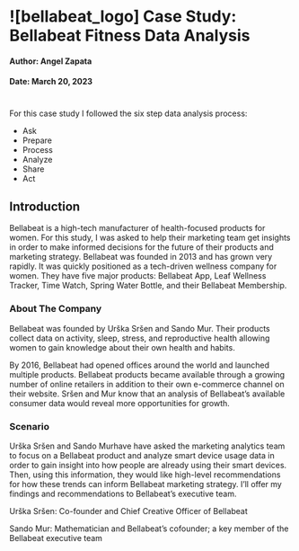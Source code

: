 # ![bellabeat_logo] Case Study: Bellabeat Fitness Data Analysis 
#### Author: Angel Zapata 
#### Date: March 20, 2023
#
For this case study I followed the six step data analysis process:
* Ask
* Prepare
* Process
* Analyze
* Share
* Act

## Introduction
Bellabeat is a high-tech manufacturer of health-focused products for women. For this study, I was asked to help their marketing team get insights in order to make informed decisions for the future of their products and marketing strategy. Bellabeat was founded in 2013 and has grown very rapidly. It was quickly positioned as a tech-driven wellness company for women. They have five major products: Bellabeat App, Leaf Wellness Tracker, Time Watch, Spring Water Bottle, and their Bellabeat Membership. 
### About The Company
Bellabeat was founded by Urška Sršen and Sando Mur. Their products collect data on activity, sleep, stress, and reproductive health allowing women to gain knowledge about their own health and habits.  

By 2016, Bellabeat had opened offices around the world and launched multiple products. Bellabeat products became available through a growing number of online retailers in addition to their own e-commerce channel on their website. Sršen and Mur know that an analysis of Bellabeat’s available consumer data would reveal more opportunities for growth. 

### Scenario
Urška Sršen and Sando Murhave have asked the marketing analytics team to focus on a Bellabeat product and analyze smart device usage data in order to gain insight into how people are already using their smart devices. Then, using this information, they would like high-level recommendations for how these trends can inform Bellabeat marketing strategy. I’ll offer my findings and recommendations to Bellabeat’s executive team.  

Urška Sršen: Co-founder and Chief Creative Officer of Bellabeat  

Sando Mur: Mathematician and Bellabeat’s cofounder; a key member of the Bellabeat executive team
